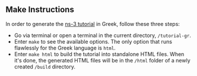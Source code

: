 ## Make Instructions
In order to generate the [ns-3 tutorial](https://www.nsnam.org/docs/release/3.22/tutorial/html/index.html) in Greek, 
follow these three steps:
* Go via terminal or open a terminal in the current directory, `/tutorial-gr`.
* Enter `make` to see the available options. The only option that runs flawlessly for the Greek language is `html`.
* Enter `make html` to build the tutorial into standalone HTML files.
When it's done, the generated HTML files will be in the `/html` folder of a newly created `/build` directory.

